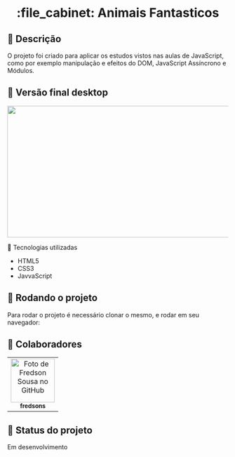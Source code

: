 <h1 align="center">:file_cabinet: Animais Fantasticos</h1>

## :memo: Descrição

O projeto foi criado para aplicar os estudos vistos nas aulas de JavaScript, como por exemplo manipulação e efeitos do DOM, JavaScript Assíncrono e Módulos.

## :memo: Versão final desktop

<p align="center">

  <img src="./images/AnimaisFantasticos.gif" width="600" height="300" />
</p

## :wrench: Tecnologias utilizadas

- HTML5
- CSS3
- JavvaScript

## :rocket: Rodando o projeto

Para rodar o projeto é necessário clonar o mesmo, e rodar em seu navegador:

## :handshake: Colaboradores

<table>
  <tr>
    <td align="center">
      <a href="http://github.com/fredsons">
        <img src="https://avatars.githubusercontent.com/u/85347233?v=4" width="100px;" alt="Foto de Fredson Sousa no GitHub"/><br>
        <sub>
          <b>fredsons</b>
        </sub>
      </a>
    </td>
  </tr>
</table>

## :dart: Status do projeto

Em desenvolvimento

